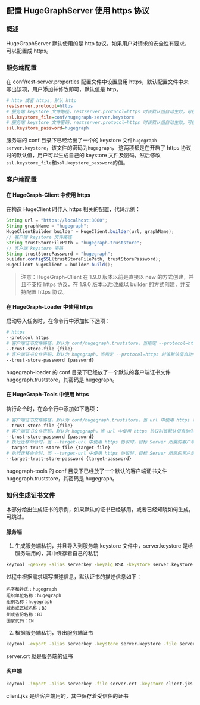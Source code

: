 ## 配置 HugeGraphServer 使用 https 协议

### 概述

HugeGraphServer 默认使用的是 http 协议，如果用户对请求的安全性有要求，可以配置成 https。

### 服务端配置

在 conf/rest-server.properties 配置文件中设置启用 https，默认配置文件中未写出该项，用户添加并修改即可，默认值是 http。

```ini
# http 或者 https，默认 http
restserver.protocol=https
# 服务端 keystore 文件路径，restserver.protocol=https 时该默认值自动生效，可按需修改此项
ssl.keystore_file=conf/hugegraph-server.keystore
# 服务端 keystore 文件密码，restserver.protocol=https 时该默认值自动生效，可按需修改此项
ssl.keystore_password=hugegraph
```

服务端的 conf 目录下已经给出了一个的 keystore 文件`hugegraph-server.keystore`，该文件的密码为`hugegraph`，
这两项都是在开启了 https 协议时的默认值，用户可以生成自己的 keystore 文件及密码，然后修改`ssl.keystore_file`和`ssl.keystore_password`的值。

### 客户端配置

#### 在 HugeGraph-Client 中使用 https

在构造 HugeClient 时传入 https 相关的配置，代码示例：

```java
String url = "https://localhost:8080";
String graphName = "hugegraph";
HugeClientBuilder builder = HugeClient.builder(url, graphName);
// 客户端 keystore 文件路径
String trustStoreFilePath = "hugegraph.truststore";
// 客户端 keystore 密码
String trustStorePassword = "hugegraph";
builder.configSSL(trustStoreFilePath, trustStorePassword);
HugeClient hugeClient = builder.build();
```

> 注意：HugeGraph-Client 在 1.9.0 版本以前是直接以 new 的方式创建，并且不支持 https 协议，在 1.9.0 版本以后改成以 builder 的方式创建，并支持配置 https 协议。

#### 在 HugeGraph-Loader 中使用 https

启动导入任务时，在命令行中添加如下选项：

```bash
# https
--protocol https
# 客户端证书文件路径，默认为 conf/hugegraph.truststore，当指定 --protocol=https 时该默认值自动生效
--trust-store-file {file}
# 客户端证书文件密码，默认为 hugegraph，当指定 --protocol=https 时该默认值自动生效
--trust-store-password {password}
```

hugegraph-loader 的 conf 目录下已经放了一个默认的客户端证书文件 hugegraph.truststore，其密码是 hugegraph。

#### 在 HugeGraph-Tools 中使用 https

执行命令时，在命令行中添加如下选项：

```bash
# 客户端证书文件路径，默认为 conf/hugegraph.truststore，当 url 中使用 https 协议时该默认值自动生效
--trust-store-file {file}
# 客户端证书文件密码，默认为 hugegraph，当 url 中使用 https 协议时该默认值自动生效
--trust-store-password {password}
# 执行迁移命令时，当 --target-url 中使用 https 协议时，目标 Server 所需的客户端证书文件的路径，必须显式指定
--target-trust-store-file {target-file}
# 执行迁移命令时，当 --target-url 中使用 https 协议时，目标 Server 所需的客户端证书文件的密码，必须显式指定
--target-trust-store-password {target-password}
```

hugegraph-tools 的 conf 目录下已经放了一个默认的客户端证书文件 hugegraph.truststore，其密码是 hugegraph。

### 如何生成证书文件

本部分给出生成证书的示例，如果默认的证书已经够用，或者已经知晓如何生成，可跳过。

#### 服务端

1. ⽣成服务端私钥，并且导⼊到服务端 keystore ⽂件中，server.keystore 是给服务端⽤的，其中保存着⾃⼰的私钥

```bash
keytool -genkey -alias serverkey -keyalg RSA -keystore server.keystore
```

过程中根据需求填写描述信息，默认证书的描述信息如下：

```
名字和姓⽒：hugegraph
组织单位名称：hugegraph
组织名称：hugegraph
城市或区域名称：BJ
州或省份名称：BJ
国家代码：CN
```

2. 根据服务端私钥，导出服务端证书

```bash
keytool -export -alias serverkey -keystore server.keystore -file server.crt
```

server.crt 就是服务端的证书

#### 客户端

```bash
keytool -import -alias serverkey -file server.crt -keystore client.jks
```

client.jks 是给客户端⽤的，其中保存着受信任的证书
